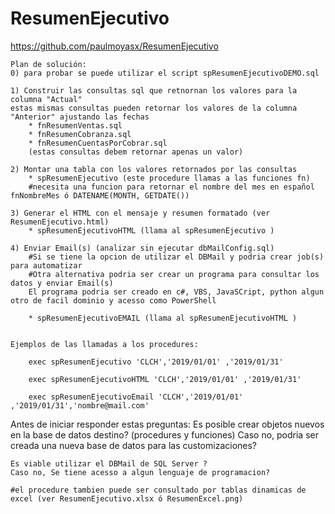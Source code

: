 # ResumenEjecutivo
https://github.com/paulmoyasx/ResumenEjecutivo
    
    Plan de solución:
    0) para probar se puede utilizar el script spResumenEjecutivoDEMO.sql

    1) Construir las consultas sql que retnornan los valores para la columna "Actual"
    estas mismas consultas pueden retornar los valores de la columna "Anterior" ajustando las fechas
        * fnResumenVentas.sql
        * fnResumenCobranza.sql
        * fnResumenCuentasPorCobrar.sql
        (estas consultas debem retornar apenas un valor)

    2) Montar una tabla con los valores retornados por las consultas
        * spResumenEjecutivo (este procedure llamas a las funciones fn)
        #necesita una funcion para retornar el nombre del mes en español fnNombreMes ó DATENAME(MONTH, GETDATE())

    3) Generar el HTML con el mensaje y resumen formatado (ver ResumenEjecutivo.html)
        * spResumenEjecutivoHTML (llama al spResumenEjecutivo )

    4) Enviar Email(s) (analizar sin ejecutar dbMailConfig.sql)
        #Si se tiene la opcion de utilizar el DBMail y podria crear job(s) para automatizar
        #Otra alternativa podria ser crear un programa para consultar los datos y enviar Email(s)
        El programa podria ser creado en c#, VBS, JavaSCript, python algun otro de facil dominio y acesso como PowerShell

        * spResumenEjecutivoEMAIL (llama al spResumenEjecutivoHTML )

    
    Ejemplos de las llamadas a los procedures:
    
        exec spResumenEjecutivo 'CLCH','2019/01/01' ,'2019/01/31'            

        exec spResumenEjecutivoHTML 'CLCH','2019/01/01' ,'2019/01/31'            
        
        exec spResumenEjecutivoEmail 'CLCH','2019/01/01' ,'2019/01/31','nombre@mail.com'

Antes de iniciar responder estas preguntas:
    Es posible crear objetos nuevos en la base de datos destino? (procedures y funciones)
    Caso no, podria ser creada una nueva base de datos para las customizaciones?
        
    Es viable utilizar el DBMail de SQL Server ?
    Caso no, Se tiene acesso a algun lenguaje de programacion?

    #el procedure tambien puede ser consultado por tablas dinamicas de excel (ver ResumenEjecutivo.xlsx ó ResumenExcel.png)



